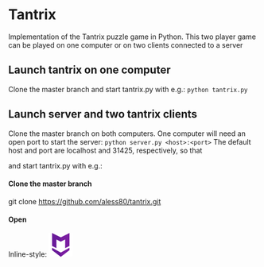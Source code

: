 # Tantrix
Implementation of the Tantrix puzzle game in Python. 
This two player game can be played on one computer or on two clients connected to a server

## Launch tantrix on one computer
Clone the master branch and start tantrix.py with e.g.:
`python tantrix.py`

## Launch server and two tantrix clients
Clone the master branch on both computers. One computer will need an open port to start the server:
`python server.py <host>:<port>`
The default host and port are localhost and 31425, respectively, so that 


and start tantrix.py with e.g.:
#### Clone the master branch
git clone https://github.com/aless80/tantrix.git
#### Open

Inline-style: 
![alt text](https://github.com/adam-p/markdown-here/raw/master/src/common/images/icon48.png "Logo Title Text 1")
